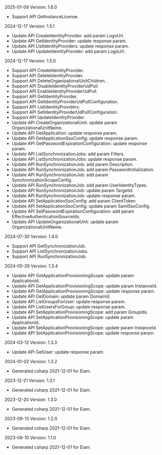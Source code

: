 2025-01-09 Version: 1.6.0
- Support API GetInstanceLicense.


2024-12-17 Version: 1.5.1
- Update API CreateIdentityProvider: add param LogoUrl.
- Update API GetIdentityProvider: update response param.
- Update API ListIdentityProviders: update response param.
- Update API UpdateIdentityProvider: add param LogoUrl.


2024-12-17 Version: 1.5.0
- Support API CreateIdentityProvider.
- Support API DeleteIdentityProvider.
- Support API DeleteOrganizationalUnitChildren.
- Support API DisableIdentityProviderUdPull.
- Support API EnableIdentityProviderUdPull.
- Support API GetIdentityProvider.
- Support API GetIdentityProviderUdPullConfiguration.
- Support API ListIdentityProviders.
- Support API SetIdentityProviderUdPullConfiguration.
- Support API UpdateIdentityProvider.
- Update API CreateOrganizationalUnit: update param OrganizationalUnitName.
- Update API GetApplication: update response param.
- Update API GetApplicationSsoConfig: update response param.
- Update API GetPasswordExpirationConfiguration: update response param.
- Update API ListSynchronizationJobs: add param Filters.
- Update API ListSynchronizationJobs: update response param.
- Update API RunSynchronizationJob: add param Description.
- Update API RunSynchronizationJob: add param PasswordInitialization.
- Update API RunSynchronizationJob: add param SynchronizationScopeConfig.
- Update API RunSynchronizationJob: add param UserIdentityTypes.
- Update API RunSynchronizationJob: update param TargetId.
- Update API RunSynchronizationJob: update response param.
- Update API SetApplicationSsoConfig: add param ClientToken.
- Update API SetApplicationSsoConfig: update param SamlSsoConfig.
- Update API SetPasswordExpirationConfiguration: add param EffectiveAuthenticationSourceIds.
- Update API UpdateOrganizationalUnit: update param OrganizationalUnitName.


2024-07-30 Version: 1.4.0
- Support API GetSynchronizationJob.
- Support API ListSynchronizationJobs.
- Support API RunSynchronizationJob.


2024-05-29 Version: 1.3.4
- Update API GetApplicationProvisioningScope: update param ApplicationId.
- Update API GetApplicationProvisioningScope: update param InstanceId.
- Update API GetApplicationProvisioningScope: update response param.
- Update API GetDomain: update param DomainId.
- Update API ListGroupsForUser: update response param.
- Update API ListUsersForGroup: update response param.
- Update API SetApplicationProvisioningScope: add param GroupIds.
- Update API SetApplicationProvisioningScope: update param ApplicationId.
- Update API SetApplicationProvisioningScope: update param InstanceId.
- Update API SetApplicationProvisioningScope: update response param.


2024-03-12 Version: 1.3.3
- Update API GetUser: update response param.


2024-01-02 Version: 1.3.2
- Generated csharp 2021-12-01 for Eiam.

2023-12-21 Version: 1.3.1
- Generated csharp 2021-12-01 for Eiam.

2023-12-20 Version: 1.3.0
- Generated csharp 2021-12-01 for Eiam.

2023-09-13 Version: 1.2.0
- Generated csharp 2021-12-01 for Eiam.

2023-08-10 Version: 1.1.0
- Generated csharp 2021-12-01 for Eiam.

